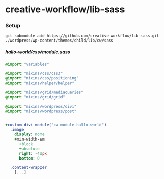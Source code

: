 # creative-workflow/lib-sass

### Setup
```
git submodule add https://github.com/creative-workflow/lib-sass.git ./wordpress/wp-content/themes/child/lib/cw/sass
```


##### hallo-world/css/module.sass
```sass
@import "variables"

@import "mixins/css/css3"
@import "mixins/css/positioning"
@import "mixins/helper/helper"

@import "mixins/grid/mediaqueries"
@import "mixins/grid/grid"

@import "mixins/wordpress/divi"
@import "mixins/wordpress/post"


+custom-divi-module('cw-module-hallo-world')
  .image
    display: none
    +min-width-sm
      +block
      +absolute
      right: -40px
      bottom: 0

  .content-wrapper
    [...]
```
